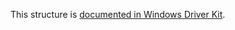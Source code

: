 This structure is [documented in Windows Driver Kit](https://learn.microsoft.com/en-us/windows-hardware/drivers/ddi/ntddk/ns-ntddk-_file_valid_data_length_information).
